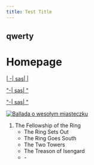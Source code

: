 ```yaml
---
title: Test Title
---
```



## qwerty

# Homepage

[| \-| sas| |](https://www.google.pl/maps)

["\-| sas| "](https://www.google.pl/maps)

["\-| sas| "](https://www.google.pl/maps)

[![Ballada o wesołym miasteczku](http://img.youtube.com/vi/C0XKmuAAxkA/0.jpg)](https://www.youtube.com/watch?v=C0XKmuAAxkA "Jacek Kaczmarski \- Ballada o wesołym miasteczku \| Tekst \- YouTube")

1. The Fellowship of the Ring
   - The Ring Sets Out
   - The Ring Goes South
   - The Two Towers
   - The Treason of Isengard
   - \-
